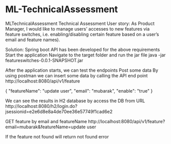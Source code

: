 # ML-TechnicalAssessment
MLTechnicalAssessment
Technical Assessment
User story: As Product Manager, I would like to manage users’ accesses to new features via feature switches,
i.e. enabling/disabling certain feature based on a user’s email and feature names).

Solution:
Spring boot API has been developed for the above requirements
Start the application
Navigate to the target folder and run the jar file 
java -jar featureswitches-0.0.1-SNAPSHOT.jar
 
After the application starts, we can test the endpoints
Post some data
By using postman we can insert some data by calling the API end point
http://localhost:8080/api/v1/feature
 

{
    "featureName": "update user",
    "email": "mubarak",
    "enable": "true"
}



We can see the results in H2 database by access the DB from URL
http://localhost:8080/h2/login.do?jsessionid=e2e6d8e8a4de70ee36e57749f1cad6e2
 
 

GET feature by email and featureName
http://localhost:8080/api/v1/feature?email=mubarak&featureName=update user
 

If the feature not found will return not found error


